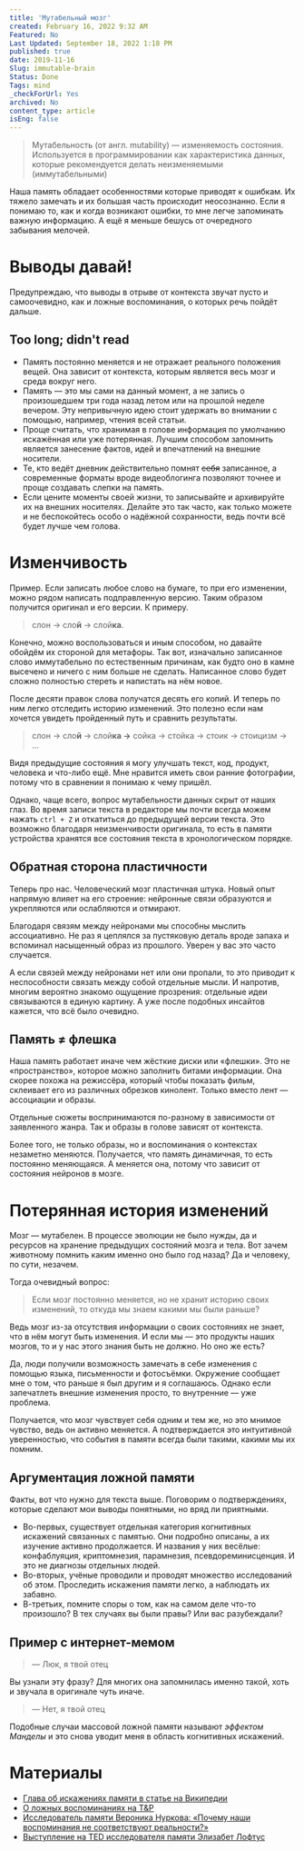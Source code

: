 ```yaml
---
title: 'Мутабельный мозг'
created: February 16, 2022 9:32 AM
Featured: No
Last Updated: September 18, 2022 1:18 PM
published: true
date: 2019-11-16
Slug: immutable-brain
Status: Done
Tags: mind
_checkForUrl: Yes
archived: No
content_type: article
isEng: false
---
```


> Мутабельность (от англ. mutability) — изменяемость состояния. Используется в программировании как характеристика данных, которые рекомендуется делать неизменяемыми (иммутабельными)

Наша память обладает особенностями которые приводят к ошибкам. Их тяжело замечать и их большая часть происходит неосознанно. Если я понимаю то, как и когда возникают ошибки, то мне легче запоминать важную информацию. А ещё я меньше бешусь от очередного забывания мелочей.

# Выводы давай!

Предупреждаю, что выводы в отрыве от контекста звучат пусто и самоочевидно, как и ложные воспоминания, о которых речь пойдёт дальше.

## Too long; didn't read

- Память постоянно меняется и не отражает реального положения вещей. Она зависит от контекста, которым является весь мозг и среда вокруг него.
- Память — это мы сами на данный момент, а не запись о произошедшем три года назад летом или на прошлой неделе вечером. Эту непривычную идею стоит удержать во внимании с помощью, например, чтения всей статьи.
- Проще считать, что хранимая в голове информация по умолчанию искажённая или уже потерянная. Лучшим способом запомнить является занесение фактов, идей и впечатлений на внешние носители.
- Те, кто ведёт дневник действительно помнят ~~себя~~ записанное, а современные форматы вроде видеоблогинга позволяют точнее и проще создавать слепки на память.
- Если цените моменты своей жизни, то записывайте и архивируйте их на внешних носителях. Делайте это так часто, как только можете и не беспокойтесь особо о надёжной сохранности, ведь почти всё будет лучше чем голова.

# Изменчивость

Пример. Если записать любое слово на бумаге, то при его изменении, можно рядом написать подправленную версию. Таким образом получится оригинал и его версии. К примеру.

> слон → сло**й** → слой**ка**.
> 

Конечно, можно воспользоваться и иным способом, но давайте обойдём их стороной для метафоры. Так вот, изначально записанное слово иммутабельно по естественным причинам, как будто оно в камне высечено и ничего с ним больше не сделать. Написанное слово будет сложно полностью стереть и напистать на нём новое.

После десяти правок слова получатся десять его копий. И теперь по ним легко отследить историю изменений. Это полезно если нам хочется увидеть пройденный путь и сравнить результаты.

> слон → сло**й** → слой**ка →** сойка → стойка → стоик → стоицизм → ...
> 

Видя предыдущие состояния я могу улучшать текст, код, продукт, человека и что-либо ещё. Мне нравится иметь свои ранние фотографии, потому что в сравнении я понимаю к чему пришёл.

Однако, чаще всего, вопрос мутабельности данных скрыт от наших глаз. Во время записи текста в редакторе мы почти всегда можем нажать `ctrl + Z` и откатиться до предыдущей версии текста. Это возможно благодаря неизменчивости оригинала, то есть в памяти устройства хранятся все состояния текста в хронологическом порядке.

## Обратная сторона пластичности

Теперь про нас. Человеческий мозг пластичная штука. Новый опыт напрямую влияет на его строение: нейронные связи образуются и укрепляются или ослабляются и отмирают.

Благодаря связям между нейронами мы способны мыслить ассоциативно. Не раз я цеплялся за пустяковую деталь вроде запаха и вспоминал насыщенный образ из прошлого. Уверен у вас это часто случается.

А если связей между нейронами нет или они пропали, то это приводит к неспособности связать между собой отдельные мысли. И напротив, многим вероятно знакомо ощущение прозрения: отдельные идеи связываются в единую картину. А уже после подобных инсайтов кажется, что всё было очевидно.

## Память ≠ флешка

Наша память работает иначе чем жёсткие диски или «флешки». Это не «пространство», которое можно заполнить битами информации. Она скорее похожа на режиссёра, который чтобы показать фильм, склеивает его из различных обрезков кинолент. Только вместо лент — ассоциации и образы.

Отдельные сюжеты воспринимаются по-разному в зависимости от заявленного жанра. Так и образы в голове зависят от контекста.

Более того, не только образы, но и воспоминания о контекстах незаметно меняются. Получается, что память динамичная, то есть постоянно меняющаяся. А меняется она, потому что зависит от состояния нейронов в мозге.

# Потерянная история изменений

Мозг — мутабелен. В процессе эволюции не было нужды, да и ресурсов на хранение предыдущих состояний мозга и тела. Вот зачем животному помнить каким именно оно было год назад? Да и человеку, по сути, незачем.

Тогда очевидный вопрос: 

> Если мозг постоянно меняется, но не хранит историю своих изменений, то откуда мы знаем какими мы были раньше?
> 

Ведь мозг из-за отсутствия информации о своих состояниях не знает, что в нём могут быть изменения. И если мы — это продукты наших мозгов, то и у нас этого знания быть не должно. Но оно же есть?

Да, люди получили возможность замечать в себе изменения с помощью языка, письменности и фотосъёмки. Окружение сообщает мне о том, что раньше я был другим и я соглашаюсь. Однако если запечатлеть внешние изменения просто, то внутренние — уже проблема.

Получается, что мозг чувствует себя одним и тем же, но это мнимое чувство, ведь он активно меняется. А подтверждается это интуитивной уверенностью, что события в памяти всегда были такими, какими мы их помним.

## Аргументация ложной памяти

Факты, вот что нужно для текста выше. Поговорим о подтверждениях, которые сделают мои выводы понятными, но вряд ли приятными.

- Во-первых, существует отдельная категория когнитивных искажений связанных с памятью. Они подробно описаны, а их изучение активно продолжается. И названия у них весёлые: конфаблуяция, криптомнезия, парамнезия, псевдореминисценция. И это не диагнозы отдельных людей.
- Во-вторых, учёные проводили и проводят множество исследований об этом. Проследить искажения памяти легко, а наблюдать их забавно.
- В-третьих, помните споры о том, как на самом деле что-то произошло? В тех случаях вы были правы? Или вас разубеждали?

## Пример с интернет-мемом

> — Люк, я твой отец
> 

Вы узнали эту фразу? Для многих она запомнилась именно такой, хоть и звучала в оригинале чуть иначе.

> — Нет, я твой отец
> 

Подобные случаи массовой ложной памяти называют *эффектом Манделы* и это снова уводит меня в область когнитивных искажений.

# Материалы

- [Глава об искажениях памяти в статье на Википедии](https://www.wikiwand.com/ru/%D0%A1%D0%BF%D0%B8%D1%81%D0%BE%D0%BA_%D0%BA%D0%BE%D0%B3%D0%BD%D0%B8%D1%82%D0%B8%D0%B2%D0%BD%D1%8B%D1%85_%D0%B8%D1%81%D0%BA%D0%B0%D0%B6%D0%B5%D0%BD%D0%B8%D0%B9#/%D0%98%D1%81%D0%BA%D0%B0%D0%B6%D0%B5%D0%BD%D0%B8%D1%8F,_%D1%81%D0%B2%D1%8F%D0%B7%D0%B0%D0%BD%D0%BD%D1%8B%D0%B5_%D1%81_%D0%BE%D1%88%D0%B8%D0%B1%D0%BA%D0%B0%D0%BC%D0%B8_%D0%BF%D0%B0%D0%BC%D1%8F%D1%82%D0%B8)
- [О ложных воспоминаниях на T&P](https://theoryandpractice.ru/posts/7784-fiction-of-memory)
- [Исследователь памяти Вероника Нуркова: «Почему наши воспоминания не соответствуют реальности?»](https://theoryandpractice.ru/videos/943-veronika-nurkova-pochemu-nashi-vospominaniya-ne-sootvetstvuyut-realnosti)
- [Выступление на TED исследователя памяти Элизабет Лофтус](https://www.ted.com/talks/elizabeth_loftus_the_fiction_of_memory)